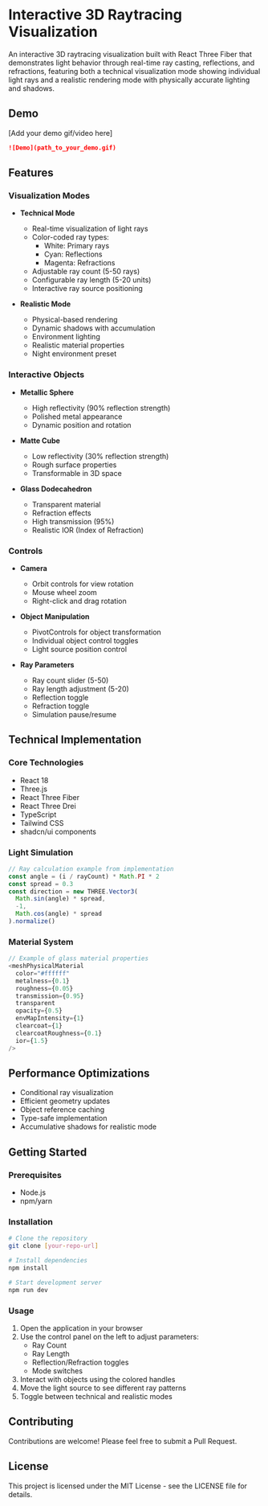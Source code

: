# Interactive 3D Raytracing Visualization

An interactive 3D raytracing visualization built with React Three Fiber that demonstrates light behavior through real-time ray casting, reflections, and refractions, featuring both a technical visualization mode showing individual light rays and a realistic rendering mode with physically accurate lighting and shadows.

## Demo

[Add your demo gif/video here]

```markdown
![Demo](path_to_your_demo.gif)
```

## Features

### Visualization Modes
- **Technical Mode**
  - Real-time visualization of light rays
  - Color-coded ray types:
    - White: Primary rays
    - Cyan: Reflections
    - Magenta: Refractions
  - Adjustable ray count (5-50 rays)
  - Configurable ray length (5-20 units)
  - Interactive ray source positioning

- **Realistic Mode**
  - Physical-based rendering
  - Dynamic shadows with accumulation
  - Environment lighting
  - Realistic material properties
  - Night environment preset

### Interactive Objects
- **Metallic Sphere**
  - High reflectivity (90% reflection strength)
  - Polished metal appearance
  - Dynamic position and rotation

- **Matte Cube**
  - Low reflectivity (30% reflection strength)
  - Rough surface properties
  - Transformable in 3D space

- **Glass Dodecahedron**
  - Transparent material
  - Refraction effects
  - High transmission (95%)
  - Realistic IOR (Index of Refraction)

### Controls
- **Camera**
  - Orbit controls for view rotation
  - Mouse wheel zoom
  - Right-click and drag rotation

- **Object Manipulation**
  - PivotControls for object transformation
  - Individual object control toggles
  - Light source position control

- **Ray Parameters**
  - Ray count slider (5-50)
  - Ray length adjustment (5-20)
  - Reflection toggle
  - Refraction toggle
  - Simulation pause/resume

## Technical Implementation

### Core Technologies
- React 18
- Three.js
- React Three Fiber
- React Three Drei
- TypeScript
- Tailwind CSS
- shadcn/ui components

### Light Simulation
```typescript
// Ray calculation example from implementation
const angle = (i / rayCount) * Math.PI * 2
const spread = 0.3
const direction = new THREE.Vector3(
  Math.sin(angle) * spread,
  -1,
  Math.cos(angle) * spread
).normalize()
```

### Material System
```typescript
// Example of glass material properties
<meshPhysicalMaterial
  color="#ffffff"
  metalness={0.1}
  roughness={0.05}
  transmission={0.95}
  transparent
  opacity={0.5}
  envMapIntensity={1}
  clearcoat={1}
  clearcoatRoughness={0.1}
  ior={1.5}
/>
```

## Performance Optimizations
- Conditional ray visualization
- Efficient geometry updates
- Object reference caching
- Type-safe implementation
- Accumulative shadows for realistic mode

## Getting Started

### Prerequisites
- Node.js
- npm/yarn

### Installation
```bash
# Clone the repository
git clone [your-repo-url]

# Install dependencies
npm install

# Start development server
npm run dev
```

### Usage
1. Open the application in your browser
2. Use the control panel on the left to adjust parameters:
   - Ray Count
   - Ray Length
   - Reflection/Refraction toggles
   - Mode switches
3. Interact with objects using the colored handles
4. Move the light source to see different ray patterns
5. Toggle between technical and realistic modes

## Contributing
Contributions are welcome! Please feel free to submit a Pull Request.

## License
This project is licensed under the MIT License - see the LICENSE file for details. 